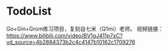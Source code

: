# TodoList
Go+Gin+Grom练习项目，复刻自七米（Q1mi）老师。
视频链接：https://www.bilibili.com/video/BV1gJ411p7xC?vd_source=4b2884373b2c4c4147b10162c1709276